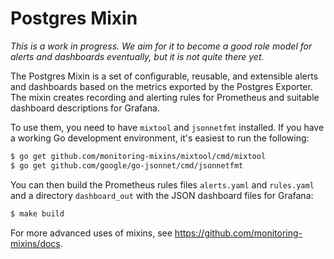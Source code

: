 # Postgres Mixin

_This is a work in progress. We aim for it to become a good role model for alerts
and dashboards eventually, but it is not quite there yet._

The Postgres Mixin is a set of configurable, reusable, and extensible alerts and
dashboards based on the metrics exported by the Postgres Exporter. The mixin creates
recording and alerting rules for Prometheus and suitable dashboard descriptions
for Grafana.

To use them, you need to have `mixtool` and `jsonnetfmt` installed. If you
have a working Go development environment, it's easiest to run the following:
```bash
$ go get github.com/monitoring-mixins/mixtool/cmd/mixtool
$ go get github.com/google/go-jsonnet/cmd/jsonnetfmt
```

You can then build the Prometheus rules files `alerts.yaml` and
`rules.yaml` and a directory `dashboard_out` with the JSON dashboard files
for Grafana:
```bash
$ make build
```

For more advanced uses of mixins, see
https://github.com/monitoring-mixins/docs.
